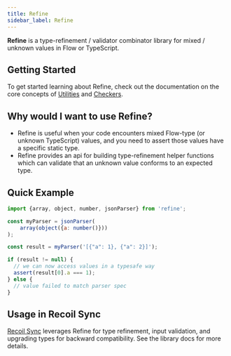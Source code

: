 ```yaml
---
title: Refine
sidebar_label: Refine
---
```


**Refine** is a type-refinement / validator combinator library for mixed / unknown values in Flow or TypeScript.

## Getting Started

To get started learning about Refine, check out the documentation on the core concepts of [Utilities](/docs/api-reference/refine/Utilities) and [Checkers](/docs/api-reference/refine/Checkers).

## Why would I want to use Refine?
- Refine is useful when your code encounters mixed Flow-type (or unknown TypeScript) values, and you need to assert those values have a specific static type.
- Refine provides an api for building type-refinement helper functions which can validate that an unknown value conforms to an expected type.

## Quick Example

```jsx
import {array, object, number, jsonParser} from 'refine';

const myParser = jsonParser(
    array(object({a: number()}))
);

const result = myParser('[{"a": 1}, {"a": 2}]');

if (result != null) {
  // we can now access values in a typesafe way
  assert(result[0].a === 1);
} else {
  // value failed to match parser spec
}
```

## Usage in Recoil Sync

[Recoil Sync](/docs/guides/recoil-sync) leverages Refine for type refinement, input validation, and upgrading types for backward compatibility.  See the library docs for more details.
